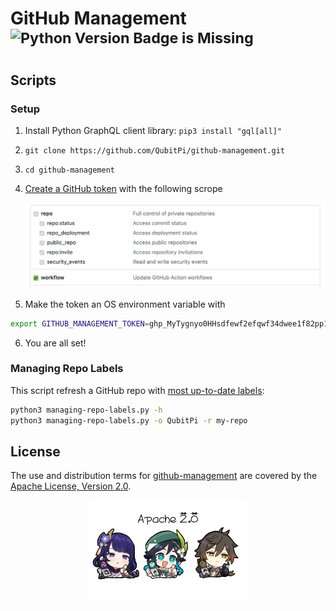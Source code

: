 GitHub Management <sup>![Python Version Badge is Missing](https://img.shields.io/badge/Python-3.10-brightgreen?style=flat-square&logo=python&logoColor=white)</sup>
=================

Scripts
-------

### Setup

1. Install Python GraphQL client library: `pip3 install "gql[all]"`
2. `git clone https://github.com/QubitPi/github-management.git`
3. `cd github-management`
4. [Create a GitHub token](https://docs.github.com/en/authentication/keeping-your-account-and-data-secure/managing-your-personal-access-tokens)
   with the following scrope

   ![Error loading scope.png](./scope.png)

5. Make the token an OS environment variable with

  ```bash
  export GITHUB_MANAGEMENT_TOKEN=ghp_MyTygnyo0HHsdfewf2efqwf34dwee1f82pp1pu
  ```

6. You are all set!

### Managing Repo Labels

This script refresh a GitHub repo with [most up-to-date labels](./github-labels.json):

```bash
python3 managing-repo-labels.py -h
python3 managing-repo-labels.py -o QubitPi -r my-repo
```

License
-------

The use and distribution terms for [github-management](https://github.com/QubitPi/github-management) are covered by the
[Apache License, Version 2.0](http://www.apache.org/licenses/LICENSE-2.0.html).

<div align="center">
    <a href="https://opensource.org/licenses">
        <img align="center" width="50%" alt="License Illustration" src="https://github.com/QubitPi/QubitPi/blob/master/img/apache-2.png?raw=true">
    </a>
</div>

[Apache License, Version 2.0]: http://www.apache.org/licenses/LICENSE-2.0.html

